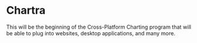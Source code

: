# Chartra

This will be the beginning of the Cross-Platform Charting program that will be able to plug into websites, desktop applications, and many more.
